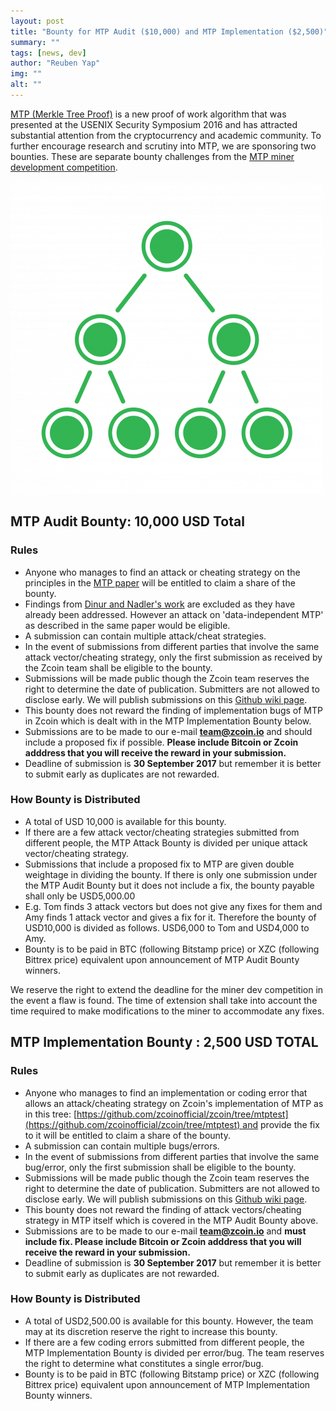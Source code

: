 ```yaml
---
layout: post
title: "Bounty for MTP Audit ($10,000) and MTP Implementation ($2,500)"
summary: ""
tags: [news, dev]
author: "Reuben Yap"
img: ""
alt: ""
---
```

[MTP (Merkle Tree Proof)](https://firo.org/2016/12/27/what-is-mtp-merkle-tree-proof.html) is a new proof of work algorithm that was presented at the USENIX Security Symposium 2016 and has attracted substantial attention from the cryptocurrency and academic community. To further encourage research and scrutiny into MTP, we are sponsoring two bounties. These are separate bounty challenges from the [MTP miner development competition](https://zcoin.io/mtp-open-source-miner-bounty-challenge/). 

[![](/blog/assets/mtp-audit-and-implementation-bounty/Zcoin-iconpack.png)](https://zcoin.io/what-is-mtp-merkle-tree-proof-and-why-it-is-important-to-zcoin/)

## MTP Audit Bounty: 10,000 USD Total

### Rules

*   Anyone who manages to find an attack or cheating strategy on the principles in the [MTP paper](https://www.usenix.org/system/files/conference/usenixsecurity16/sec16_paper_biryukov.pdf) will be entitled to claim a share of the bounty.
*   Findings from [Dinur and Nadler's work](https://eprint.iacr.org/2017/497.pdf) are excluded as they have already been addressed. However an attack on 'data-independent MTP' as described in the same paper would be eligible.
*   A submission can contain multiple attack/cheat strategies.
*   In the event of submissions from different parties that involve the same attack vector/cheating strategy, only the first submission as received by the Zcoin team shall be eligible to the bounty.
*   Submissions will be made public though the Zcoin team reserves the right to determine the date of publication. Submitters are not allowed to disclose early. We will publish submissions on this [Github wiki page](https://github.com/zcoinofficial/zcoin/wiki/MTP-Audit-and-Implementation-Bounty-Submissions).
*   This bounty does not reward the finding of implementation bugs of MTP in Zcoin which is dealt with in the MTP Implementation Bounty below.
*   Submissions are to be made to our e-mail **team@zcoin.io** and should include a proposed fix if possible. **Please include Bitcoin or Zcoin adddress that you will receive the reward in your submission.**
*   Deadline of submission is **30 September 2017** but remember it is better to submit early as duplicates are not rewarded.

### How Bounty is Distributed

*   A total of USD 10,000 is available for this bounty.
*   If there are a few attack vector/cheating strategies submitted from different people, the MTP Attack Bounty is divided per unique attack vector/cheating strategy.
*   Submissions that include a proposed fix to MTP are given double weightage in dividing the bounty. If there is only one submission under the MTP Audit Bounty but it does not include a fix, the bounty payable shall only be USD5,000.00
*   E.g. Tom finds 3 attack vectors but does not give any fixes for them and Amy finds 1 attack vector and gives a fix for it. Therefore the bounty of USD10,000 is divided as follows. USD6,000 to Tom and USD4,000 to Amy.
*   Bounty is to be paid in BTC (following Bitstamp price) or XZC (following Bittrex price) equivalent upon announcement of MTP Audit Bounty winners.

We reserve the right to extend the deadline for the miner dev competition in the event a flaw is found. The time of extension shall take into account the time required to make modifications to the miner to accommodate any fixes.

## MTP Implementation Bounty : 2,500 USD TOTAL

### Rules

*   Anyone who manages to find an implementation or coding error that allows an attack/cheating strategy on Zcoin's implementation of MTP as in this tree: [https://github.com/zcoinofficial/zcoin/tree/mtptest](https://github.com/zcoinofficial/zcoin/tree/mtptest) and provide the fix to it will be entitled to claim a share of the bounty.
*   A submission can contain multiple bugs/errors.
*   In the event of submissions from different parties that involve the same bug/error, only the first submission shall be eligible to the bounty.
*   Submissions will be made public though the Zcoin team reserves the right to determine the date of publication. Submitters are not allowed to disclose early. We will publish submissions on this [Github wiki page](https://github.com/zcoinofficial/zcoin/wiki/MTP-Audit-and-Implementation-Bounty-Submissions).
*   This bounty does not reward the finding of attack vectors/cheating strategy in MTP itself which is covered in the MTP Audit Bounty above.
*   Submissions are to be made to our e-mail **team@zcoin.io** and **must include fix. Please include Bitcoin or Zcoin adddress that you will receive the reward in your submission.**
*   Deadline of submission is **30 September 2017** but remember it is better to submit early as duplicates are not rewarded.

### How Bounty is Distributed

*   A total of USD2,500.00 is available for this bounty. However, the team may at its discretion reserve the right to increase this bounty.
*   If there are a few coding errors submitted from different people, the MTP Implementation Bounty is divided per error/bug. The team reserves the right to determine what constitutes a single error/bug.
*   Bounty is to be paid in BTC (following Bitstamp price) or XZC (following Bittrex price) equivalent upon announcement of MTP Implementation Bounty winners.